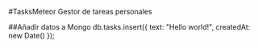 #TasksMeteor
Gestor de tareas personales

##Añadir datos a Mongo
db.tasks.insert({ text: "Hello world!", createdAt: new Date() });

